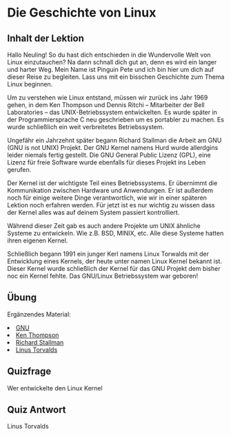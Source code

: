 # Die Geschichte von Linux

## Inhalt der Lektion

Hallo Neuling! So du hast dich entschieden in die Wundervolle Welt von Linux einzutauchen? Na dann schnall dich gut an, denn es wird ein langer und harter Weg. Mein Name ist Pinguin Pete und ich bin hier um dich auf dieser Reise zu begleiten. Lass uns mit ein bisschen Geschichte zum Thema Linux beginnen.

Um zu verstehen wie Linux entstand, müssen wir zurück ins Jahr 1969 gehen, in dem Ken Thompson und Dennis Ritchi – Mitarbeiter der Bell Laboratories – das UNIX-Betriebssystem entwickelten. Es wurde später in der Programmiersprache C neu geschrieben um es portabler zu machen. Es wurde schließlich ein weit verbreitetes Betriebssystem.

Ungefähr ein Jahrzehnt später begann Richard Stallman die Arbeit am GNU (GNU is not UNIX) Projekt. Der GNU Kernel namens Hurd wurde allerdgins leider niemals fertig gestellt. Die GNU General Public Lizenz (GPL), eine Lizenz für freie Software wurde ebenfalls für dieses Projekt ins Leben gerufen.

Der Kernel ist der wichtigste Teil eines Betriebssystems. Er übernimmt die Kommunikation zwischen Hardware und Anwendungen. Er ist außerdem noch für einige weitere Dinge verantwortlich, wie wir in einer späteren Lektion noch erfahren werden. Für jetzt ist es nur wichtig zu wissen dass der Kernel alles was auf deinem System passiert kontrolliert.

Während dieser Zeit gab es auch andere Projekte um UNIX ähnliche Systeme zu entwickeln. Wie z.B. BSD, MINIX, etc. Alle diese Systeme hatten ihren eigenen Kernel.

Schließlich begann 1991 ein junger Kerl namens Linux Torwalds mit der Entwicklung eines Kernels, der heute unter namen Linux Kernel bekannt ist. Dieser Kernel wurde schließlich der Kernel für das GNU Projekt dem bisher noc ein Kernel fehlte. Das GNU/Linux Betriebssystem war geboren!

## Übung

Ergänzendes Material:
<li><a href='https://www.gnu.org/home.de.html'>GNU</a></li>
<li><a href='https://de.wikipedia.org/wiki/Ken_Thompson'>Ken Thompson</a></li>
<li><a href='https://stallman.org/'>Richard Stallman</a></li>
<li><a href='https://de.wikipedia.org/wiki/Linus_Torvalds'>Linus Torvalds</a></li>

## Quizfrage

Wer entwickelte den Linux Kernel

## Quiz Antwort

Linus Torvalds

